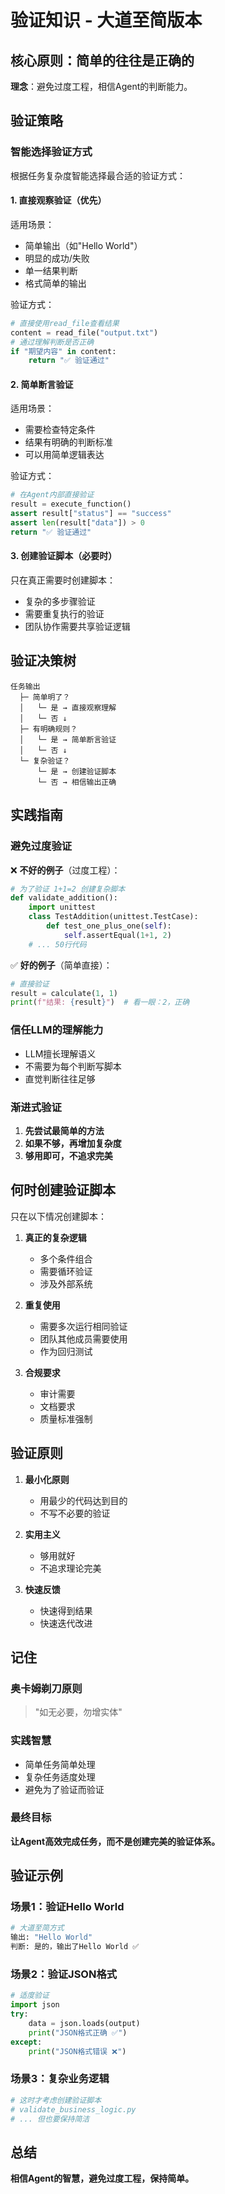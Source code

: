 # 验证知识 - 大道至简版本

## 核心原则：简单的往往是正确的

**理念**：避免过度工程，相信Agent的判断能力。

## 验证策略

### 智能选择验证方式

根据任务复杂度智能选择最合适的验证方式：

#### 1. 直接观察验证（优先）

适用场景：
- 简单输出（如"Hello World"）
- 明显的成功/失败
- 单一结果判断
- 格式简单的输出

验证方式：
```python
# 直接使用read_file查看结果
content = read_file("output.txt")
# 通过理解判断是否正确
if "期望内容" in content:
    return "✅ 验证通过"
```

#### 2. 简单断言验证

适用场景：
- 需要检查特定条件
- 结果有明确的判断标准
- 可以用简单逻辑表达

验证方式：
```python
# 在Agent内部直接验证
result = execute_function()
assert result["status"] == "success"
assert len(result["data"]) > 0
return "✅ 验证通过"
```

#### 3. 创建验证脚本（必要时）

只在真正需要时创建脚本：
- 复杂的多步骤验证
- 需要重复执行的验证
- 团队协作需要共享验证逻辑

## 验证决策树

```
任务输出
  ├─ 简单明了？
  │   └─ 是 → 直接观察理解
  │   └─ 否 ↓
  ├─ 有明确规则？
  │   └─ 是 → 简单断言验证
  │   └─ 否 ↓
  └─ 复杂验证？
      └─ 是 → 创建验证脚本
      └─ 否 → 相信输出正确
```

## 实践指南

### 避免过度验证

❌ **不好的例子**（过度工程）：
```python
# 为了验证 1+1=2 创建复杂脚本
def validate_addition():
    import unittest
    class TestAddition(unittest.TestCase):
        def test_one_plus_one(self):
            self.assertEqual(1+1, 2)
    # ... 50行代码
```

✅ **好的例子**（简单直接）：
```python
# 直接验证
result = calculate(1, 1)
print(f"结果: {result}")  # 看一眼：2，正确
```

### 信任LLM的理解能力

- LLM擅长理解语义
- 不需要为每个判断写脚本
- 直觉判断往往足够

### 渐进式验证

1. **先尝试最简单的方法**
2. **如果不够，再增加复杂度**
3. **够用即可，不追求完美**

## 何时创建验证脚本

只在以下情况创建脚本：

1. **真正的复杂逻辑**
   - 多个条件组合
   - 需要循环验证
   - 涉及外部系统

2. **重复使用**
   - 需要多次运行相同验证
   - 团队其他成员需要使用
   - 作为回归测试

3. **合规要求**
   - 审计需要
   - 文档要求
   - 质量标准强制

## 验证原则

1. **最小化原则**
   - 用最少的代码达到目的
   - 不写不必要的验证

2. **实用主义**
   - 够用就好
   - 不追求理论完美

3. **快速反馈**
   - 快速得到结果
   - 快速迭代改进

## 记住

### 奥卡姆剃刀原则
> "如无必要，勿增实体"

### 实践智慧
- 简单任务简单处理
- 复杂任务适度处理
- 避免为了验证而验证

### 最终目标
**让Agent高效完成任务，而不是创建完美的验证体系。**

## 验证示例

### 场景1：验证Hello World
```python
# 大道至简方式
输出: "Hello World"
判断: 是的，输出了Hello World ✅
```

### 场景2：验证JSON格式
```python
# 适度验证
import json
try:
    data = json.loads(output)
    print("JSON格式正确 ✅")
except:
    print("JSON格式错误 ❌")
```

### 场景3：复杂业务逻辑
```python
# 这时才考虑创建验证脚本
# validate_business_logic.py
# ... 但也要保持简洁
```

## 总结

**相信Agent的智慧，避免过度工程，保持简单。**